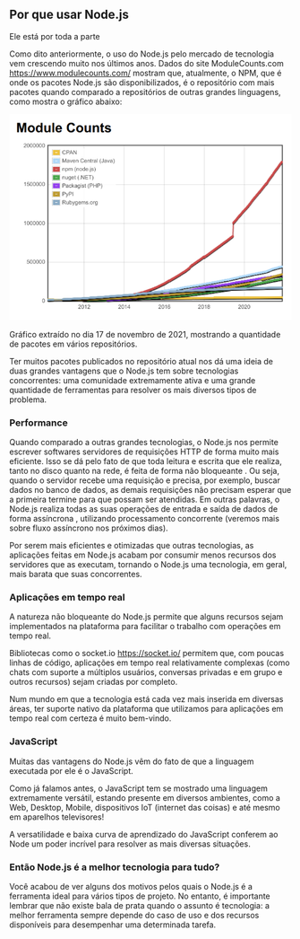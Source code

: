 ## Por que usar Node.js

Ele está por toda a parte

Como dito anteriormente, o uso do Node.js pelo mercado de tecnologia vem crescendo muito nos últimos anos. Dados do site ModuleCounts.com  https://www.modulecounts.com/ mostram que, atualmente, o NPM, que é onde os pacotes Node.js são disponibilizados, é o repositório com mais pacotes quando comparado a repositórios de outras grandes linguagens, como mostra o gráfico abaixo:

<img src="modulecounts.png" />

Gráfico extraído no dia 17 de novembro de 2021, mostrando a quantidade de pacotes em vários repositórios.

Ter muitos pacotes publicados no repositório atual nos dá uma ideia de duas grandes vantagens que o Node.js tem sobre tecnologias concorrentes: uma comunidade extremamente ativa e uma grande quantidade de ferramentas para resolver os mais diversos tipos de problema.

### Performance

Quando comparado a outras grandes tecnologias, o Node.js nos permite escrever softwares servidores de requisições HTTP de forma muito mais eficiente. Isso se dá pelo fato de que toda leitura e escrita que ele realiza, tanto no disco quanto na rede, é feita de forma não bloqueante . Ou seja, quando o servidor recebe uma requisição e precisa, por exemplo, buscar dados no banco de dados, as demais requisições não precisam esperar que a primeira termine para que possam ser atendidas. Em outras palavras, o Node.js realiza todas as suas operações de entrada e saída de dados de forma assíncrona , utilizando processamento concorrente (veremos mais sobre fluxo assíncrono nos próximos dias).

Por serem mais eficientes e otimizadas que outras tecnologias, as aplicações feitas em Node.js acabam por consumir menos recursos dos servidores que as executam, tornando o Node.js uma tecnologia, em geral, mais barata que suas concorrentes.

### Aplicações em tempo real

A natureza não bloqueante do Node.js permite que alguns recursos sejam implementados na plataforma para facilitar o trabalho com operações em tempo real.

Bibliotecas como o socket.io  https://socket.io/ permitem que, com poucas linhas de código, aplicações em tempo real relativamente complexas (como chats com suporte a múltiplos usuários, conversas privadas e em grupo e outros recursos) sejam criadas por completo.

Num mundo em que a tecnologia está cada vez mais inserida em diversas áreas, ter suporte nativo da plataforma que utilizamos para aplicações em tempo real com certeza é muito bem-vindo.

### JavaScript

Muitas das vantagens do Node.js vêm do fato de que a linguagem executada por ele é o JavaScript.

Como já falamos antes, o JavaScript tem se mostrado uma linguagem extremamente versátil, estando presente em diversos ambientes, como a Web, Desktop, Mobile, dispositivos IoT (internet das coisas) e até mesmo em aparelhos televisores!

A versatilidade e baixa curva de aprendizado do JavaScript conferem ao Node um poder incrível para resolver as mais diversas situações.

### Então Node.js é a melhor tecnologia para tudo?

Você acabou de ver alguns dos motivos pelos quais o Node.js é a ferramenta ideal para vários tipos de projeto. No entanto, é importante lembrar que não existe bala de prata quando o assunto é tecnologia: a melhor ferramenta sempre depende do caso de uso e dos recursos disponíveis para desempenhar uma determinada tarefa.
